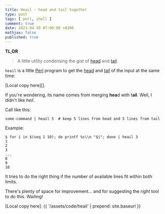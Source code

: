 ```yaml
---
title: Heail - head and tail together
type: post
tags: [ perl, shell ]
comment: true
date: 2021-04-30 07:00:00 +0200
mathjax: false
published: true
---
```


**TL;DR**

> A little utility condensing the gist of [head][] and [tail][].

`heail` is a little [Perl][] program to get the [head][] and [tail][] of
the input at the same time:

<script src="https://gitlab.com/polettix/notechs/-/snippets/2109512.js"></script>

[Local copy here][].

If you're wondering, its name comes from merging **hea**d with t**ail**.
Well, I didn't like *heil*.

Call like this:

```shell
some-command | heail 5  # keep 5 lines from head and 5 lines from tail
```

Example:

```shell
$ for i in $(seq 1 10); do printf %s\\n "$i"; done | heail 3
1
2
3
...
8
9
10
```

It tries to do the right thing if the number of available lines fit
within both limits.

There's plenty of space for improvement... and for suggesting the
*right* tool to do this. Waiting!

[Perl]: https://www.perl.org/
[head]: https://linux.die.net/man/1/head
[tail]: https://linux.die.net/man/1/tail
[Local copy here]: {{ '/assets/code/heail' | prepend: site.baseurl }}
